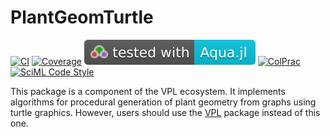 # PlantGeomTurtle

[![CI](https://github.com/VirtualPlantLab/PlantGeomTurtle.jl/actions/workflows/CI.yml/badge.svg)](https://github.com/VirtualPlantLab/PlantGeomTurtle.jl/actions/workflows/CI.yml)
[![Coverage](https://codecov.io/gh/VirtualPlantLab/PlantGeomTurtle.jl/branch/master/graph/badge.svg?token=LCZHPERHUN)](https://codecov.io/gh/VirtualPlantLab/PlantGeomTurtle.jl)
[![Aqua QA](https://raw.githubusercontent.com/JuliaTesting/Aqua.jl/master/badge.svg)](https://github.com/JuliaTesting/Aqua.jl)
[![ColPrac](https://img.shields.io/badge/ColPrac-Contributor's%20Guide-blueviolet)](https://github.com/SciML/ColPrac)
[![SciML Code Style](https://img.shields.io/static/v1?label=code%20style&message=SciML&color=9558b2&labelColor=389826)](https://github.com/SciML/SciMLStyle)

This package is a component of the VPL ecosystem. It implements algorithms for procedural
generation of plant geometry from graphs using turtle graphics. However, users should
use the [VPL](https://github.com/VirtualPlantLab/VPL) package instead of this one.
